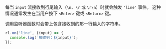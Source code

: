 <!-- YAML
added: v0.1.98
-->

每当 `input` 流接收到行尾输入（`\n`、`\r` 或 `\r\n`）时就会触发 `'line'` 事件。
这种情况通常发生在当用户按下 `<Enter>` 键或 `<Return>` 键。

调用监听器函数时会带上包含接收到的那一行输入的字符串。

```js
rl.on('line', (input) => {
  console.log(`接收到：${input}`);
});
```

